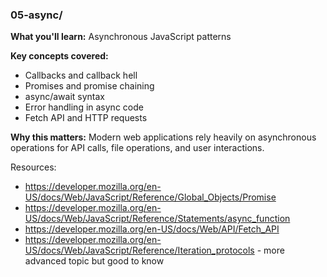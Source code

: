 ### 05-async/
**What you'll learn:** Asynchronous JavaScript patterns

**Key concepts covered:**
- Callbacks and callback hell
- Promises and promise chaining
- async/await syntax
- Error handling in async code
- Fetch API and HTTP requests

**Why this matters:** Modern web applications rely heavily on asynchronous operations for API calls, file operations, and user interactions.

Resources:
- https://developer.mozilla.org/en-US/docs/Web/JavaScript/Reference/Global_Objects/Promise
- https://developer.mozilla.org/en-US/docs/Web/JavaScript/Reference/Statements/async_function
- https://developer.mozilla.org/en-US/docs/Web/API/Fetch_API
- https://developer.mozilla.org/en-US/docs/Web/JavaScript/Reference/Iteration_protocols - more advanced topic but good to know
